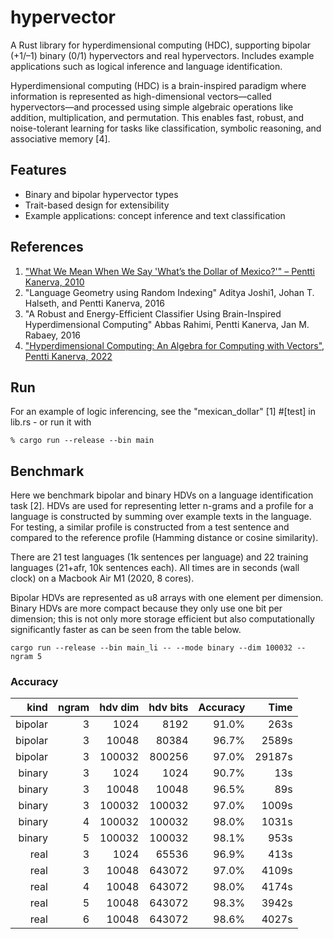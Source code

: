 # hypervector

A Rust library for hyperdimensional computing (HDC), supporting bipolar (+1/–1) binary (0/1) hypervectors and real hypervectors. Includes example applications such as logical inference and language identification.

Hyperdimensional computing (HDC) is a brain-inspired paradigm where information is represented as high-dimensional vectors—called hypervectors—and processed using simple algebraic operations like addition, multiplication, and permutation. This enables fast, robust, and noise-tolerant learning for tasks like classification, symbolic reasoning, and associative memory [4].

## Features

- Binary and bipolar hypervector types
- Trait-based design for extensibility
- Example applications: concept inference and text classification

## References

1. ["What We Mean When We Say 'What’s the Dollar of Mexico?'" – Pentti Kanerva, 2010](https://aaai.org/papers/02243-2243-what-we-mean-when-we-say-whats-the-dollar-of-mexico-prototypes-and-mapping-in-concept-space/)  
2. "Language Geometry using Random Indexing" Aditya Joshi1, Johan T. Halseth, and Pentti Kanerva, 2016
3. "A Robust and Energy-Efficient Classifier Using Brain-Inspired Hyperdimensional Computing" Abbas Rahimi, Pentti Kanerva, Jan M. Rabaey, 2016
4. ["Hyperdimensional Computing: An Algebra for Computing with Vectors", Pentti Kanerva, 2022](https://redwood.berkeley.edu/wp-content/uploads/2022/05/kanerva2022hdmss.pdf)

Run
-----

For an example of logic inferencing, see the "mexican_dollar" [1] #[test] in lib.rs - or run it with
```
% cargo run --release --bin main
```


Benchmark
---------

Here we benchmark bipolar and binary HDVs on a language identification task [2].
HDVs are used for representing letter n-grams and a profile for a language is constructed by summing over example texts in the language. For testing, a similar profile is constructed from a test sentence and compared to the reference profile (Hamming distance or cosine similarity).

There are 21 test languages (1k sentences per language) and 22 training languages (21+afr, 10k sentences each). All times are in seconds (wall clock) on a Macbook Air M1 (2020, 8 cores). 

Bipolar HDVs are represented as u8 arrays with one element per dimension. Binary HDVs are more compact
because they only use one bit per dimension; this is not only more storage efficient but also computationally significantly faster as can be seen from the table below.

```
cargo run --release --bin main_li -- --mode binary --dim 100032 --ngram 5
```

### Accuracy 
| kind    | ngram | hdv dim | hdv bits  | Accuracy  | Time      |  
| ----:   | ----: | --:     | --------: | ---------:| --------: |
| bipolar | 3     |    1024 |   8192    | 91.0%     |   263s    |
| bipolar | 3     |   10048 |  80384    | 96.7%     |  2589s    | 
| bipolar | 3     |  100032 | 800256    | 97.0%     | 29187s    | 
| binary  | 3     |    1024 |   1024    | 90.7%     |    13s    |
| binary  | 3     |   10048 |  10048    | 96.5%     |    89s    |
| binary  | 3     |  100032 | 100032    | 97.0%     |  1009s    |
| binary  | 4     |  100032 | 100032    | 98.0%     |  1031s    |
| binary  | 5     |  100032 | 100032    | 98.1%     |   953s    |
| real    | 3     |    1024 |  65536    | 96.9%     |   413s    |
| real    | 3     |   10048 | 643072    | 97.0%     |  4109s    |
| real    | 4     |   10048 | 643072    | 98.0%     |  4174s    |
| real    | 5     |   10048 | 643072    | 98.3%     |  3942s    |
| real    | 6     |   10048 | 643072    | 98.6%     |  4027s    |

